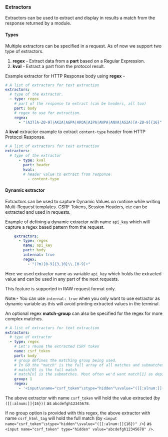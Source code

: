 ### Extractors

Extractors can be used to extract and display in results a match from the response returned by a module.

#### Types

Multiple extractors can be specified in a request. As of now we support two type of extractors.

1. **regex** - Extract data from a **part** based on a Regular Expression.
2. **kval** - Extract a part from the protocol result.

Example extractor for HTTP Response body using **regex** - 

```yaml
# A list of extractors for text extraction
extractors:
  # type of the extractor.
  - type: regex
    # part of the response to extract (can be headers, all too)
    part: body
    # regex to use for extraction.
    regex:
      - "(A3T[A-Z0-9]|AKIA|AGPA|AROA|AIPA|ANPA|ANVA|ASIA)[A-Z0-9]{16}"
```

A **kval** extractor example to extract `content-type` header from HTTP Protocol Response.


```yaml
# A list of extractors for text extraction
extractors:
  # type of the extractor
      - type: kval
        part: header
        kval:
        # header value to extract from response
          - content-type
```

#### Dynamic extractor

Extractors can be used to capture Dynamic Values on runtime while writing Multi-Request templates. CSRF Tokens, Session Headers, etc can be extracted and used in requests.

Example of defining a dynamic extractor with name `api_key` which will capture a regex based pattern from the request.

```yaml
    extractors:
      - type: regex
        name: api_key
        part: body
        internal: true
        regex:
          - "(?m)[0-9]{3,10}\\.[0-9]+"
```

Here we used extractor name as variable `api_key` which holds the extracted value and can be used in any part of the next requests. 

This feature is supported in RAW request format only. 

Note:- You can use `internal: true` when you only want to use extractor as dynamic variable as this will avoid printing extracted values in the terminal. 

An optional regex **match-group** can also be specified for the regex for more complex matches.

```yaml
# A list of extractors for text extraction
extractors:
  # type of extractor
  - type: regex
    # Let's reuse the extracted CSRF token
    name: csrf_token
    part: body
    # group defines the matching group being used. 
    # In GO the "match" is the full array of all matches and submatches 
    # match[0] is the full match
    # match[n] is the submatches. Most often we'd want match[1] as depicted below
    group: 1
    regex:
      - '<input\sname="csrf_token"\stype="hidden"\svalue="([[:alnum:]]{16})"\s/>'
```

The above extractor with name `csrf_token` will hold the value extracted (by `([[:alnum:]]{16}))` as `abcdefgh12345678`. 

If no group option is provided with this regex, the above extractor with name `csrf_html_tag` will hold the full match (by `<input name="csrf_token"\stype="hidden"\svalue="([[:alnum:]]{16})" />`) as `<input name="csrf_token" type="hidden" value="abcdefgh12345678" />`.

